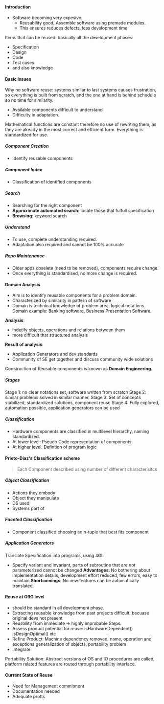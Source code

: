 #### Introduction
* Software becoming very expesive.
	* Reusability good, Assemble software using premade modules.
	* This ensures reduces defects, less development time

Items that can be reused: basically all the development phases:
* Specification
* Design
* Code
* Test cases
* and also knowledge

#### Basic Issues
Why no software reuse: systems similar to last systems causes frustration, so everything is built from scratch, and the one at hand is behind schedule so no time for similarity.
* Available components difficult to understand
* Difficulty in adaptation.

Mathematical functions are constant therefore no use of rewriting them, as they are already in the most correct and efficient form. Everything is standardized for use.

##### Component Creation
* Identify reusable components
##### Component Index
* Classification of identified components
##### Search
* Searching for the right component
* **Approximate automated search**: locate those that fulfull specification
* **Browsing**: keyword search
##### Understand
* To use, complete understanding required.
* Adaptation also required and cannot be 100% accurate
##### Repo Maintenance
* Older apps obselete (need to be removed), components require change.
* Once everything is standardised, no more change is required.

#### Domain Analysis
* Aim is to identify reusable components for a problem domain.
* Characterized by similarity in pattern of software
* Domain is technical knowledge of problem area, logical notations. Domain example: Banking software, Business Presentation Software.

**Analysis**:
* indetify objects, operations and relations between them
* more difficult that structured analysis

**Result of analysis**:
* Application Generators and dev standards
* Community of SE get together and discuss community wide solutions

Construction of Reusable components is known as **Domain Engineering**.

##### Stages
Stage 1: no clear notations set, software written from scratch
Stage 2: similar problems solved in similar manner.
Stage 3: Set of concepts stabilized, standardized solutions, component reuse
Stage 4: Fully explored, automation possible, application generators can be used

##### Classification
* Hardware components are classified in multilevel hierarchy, naming standardized.
* At lower level: Pseudo Code representation of components
* At higher level: Defintion of program logic

#### Prieto-Diaz's Classification scheme
> Each Component described using number of different characterisitcs
##### Object Classification
* Actions they embody
* Object they manipulate
* DS used
* Systems part of
##### Faceted Classification
* Component classified choosing an n-tuple that best fits component

##### Application Generators
Translate Specification into programs, using 4GL
* Specify variant and invariant, parts of subroutine that are not parameterized cannot be changed
**Advantages**: No bothering about implementation details, development effort reduced, few errors, easy to maintain
**Shortcomings**: No new features can be automatically translated.

#### Reuse at ORG level
* should be standard in all development phase.
* Extracting reusable knowledge from past projects difficult, becuase original devs not present
* Reusbility from immediate -> highly improbable
Steps:
* Assess product potential for reuse: isHardwareDependent() isDesignOptimal() etc
* Refine Product: Machine dependency removed, name, operation and exceptions generalization of objects, portability problem
* Integrate:

Portability Solution: Abstract versions of OS and IO procedures are called, platform related features are routed through portability interface.

#### Current State of Reuse
* Need for Management commitment
* Documentation needed
* Adequate profts